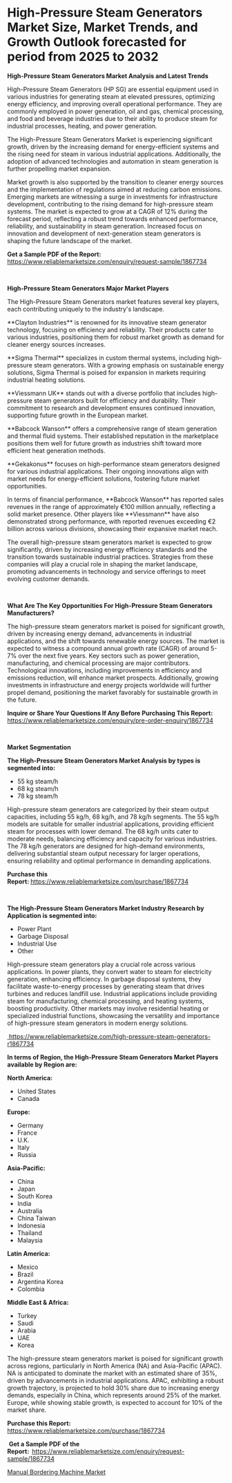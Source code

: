 <p><h1>High-Pressure Steam Generators Market Size, Market Trends, and Growth Outlook forecasted for period from 2025 to 2032</h1></p><p><strong>High-Pressure Steam Generators Market Analysis and Latest Trends</strong></p>
<p><p>High-Pressure Steam Generators (HP SG) are essential equipment used in various industries for generating steam at elevated pressures, optimizing energy efficiency, and improving overall operational performance. They are commonly employed in power generation, oil and gas, chemical processing, and food and beverage industries due to their ability to produce steam for industrial processes, heating, and power generation.</p><p>The High-Pressure Steam Generators Market is experiencing significant growth, driven by the increasing demand for energy-efficient systems and the rising need for steam in various industrial applications. Additionally, the adoption of advanced technologies and automation in steam generation is further propelling market expansion. </p><p>Market growth is also supported by the transition to cleaner energy sources and the implementation of regulations aimed at reducing carbon emissions. Emerging markets are witnessing a surge in investments for infrastructure development, contributing to the rising demand for high-pressure steam systems. The market is expected to grow at a CAGR of 12% during the forecast period, reflecting a robust trend towards enhanced performance, reliability, and sustainability in steam generation. Increased focus on innovation and development of next-generation steam generators is shaping the future landscape of the market.</p></p>
<p><strong>Get a Sample PDF of the Report:&nbsp;</strong> <a href="https://www.reliablemarketsize.com/enquiry/request-sample/1867734?utm_campaign=2778&utm_medium=2&utm_source=Github&utm_content=ia&utm_term=28022025&utm_id=high-pressure-steam-generators">https://www.reliablemarketsize.com/enquiry/request-sample/1867734</a></p>
<p>&nbsp;</p>
<p><strong>High-Pressure Steam Generators Major Market Players</strong></p>
<p><p>The High-Pressure Steam Generators market features several key players, each contributing uniquely to the industry's landscape. </p><p>**Clayton Industries** is renowned for its innovative steam generator technology, focusing on efficiency and reliability. Their products cater to various industries, positioning them for robust market growth as demand for cleaner energy sources increases.</p><p>**Sigma Thermal** specializes in custom thermal systems, including high-pressure steam generators. With a growing emphasis on sustainable energy solutions, Sigma Thermal is poised for expansion in markets requiring industrial heating solutions.</p><p>**Viessmann UK** stands out with a diverse portfolio that includes high-pressure steam generators built for efficiency and durability. Their commitment to research and development ensures continued innovation, supporting future growth in the European market.</p><p>**Babcock Wanson** offers a comprehensive range of steam generation and thermal fluid systems. Their established reputation in the marketplace positions them well for future growth as industries shift toward more efficient heat generation methods.</p><p>**Gekakonus** focuses on high-performance steam generators designed for various industrial applications. Their ongoing innovations align with market needs for energy-efficient solutions, fostering future market opportunities.</p><p>In terms of financial performance, **Babcock Wanson** has reported sales revenues in the range of approximately €100 million annually, reflecting a solid market presence. Other players like **Viessmann** have also demonstrated strong performance, with reported revenues exceeding €2 billion across various divisions, showcasing their expansive market reach.</p><p>The overall high-pressure steam generators market is expected to grow significantly, driven by increasing energy efficiency standards and the transition towards sustainable industrial practices. Strategies from these companies will play a crucial role in shaping the market landscape, promoting advancements in technology and service offerings to meet evolving customer demands.</p></p>
<p>&nbsp;</p>
<p><strong>What Are The Key Opportunities For High-Pressure Steam Generators Manufacturers?</strong></p>
<p><p>The high-pressure steam generators market is poised for significant growth, driven by increasing energy demand, advancements in industrial applications, and the shift towards renewable energy sources. The market is expected to witness a compound annual growth rate (CAGR) of around 5-7% over the next five years. Key sectors such as power generation, manufacturing, and chemical processing are major contributors. Technological innovations, including improvements in efficiency and emissions reduction, will enhance market prospects. Additionally, growing investments in infrastructure and energy projects worldwide will further propel demand, positioning the market favorably for sustainable growth in the future.</p></p>
<p><strong>Inquire or Share Your Questions If Any Before Purchasing This Report:</strong> <a href="https://www.reliablemarketsize.com/enquiry/pre-order-enquiry/1867734?utm_campaign=2778&utm_medium=2&utm_source=Github&utm_content=ia&utm_term=28022025&utm_id=high-pressure-steam-generators">https://www.reliablemarketsize.com/enquiry/pre-order-enquiry/1867734</a></p>
<p>&nbsp;</p>
<p><strong>Market Segmentation</strong></p>
<p><strong>The High-Pressure Steam Generators Market Analysis by types is segmented into:</strong></p>
<p><ul><li>55 kg steam/h</li><li>68 kg steam/h</li><li>78 kg steam/h</li></ul></p>
<p><p>High-pressure steam generators are categorized by their steam output capacities, including 55 kg/h, 68 kg/h, and 78 kg/h segments. The 55 kg/h models are suitable for smaller industrial applications, providing efficient steam for processes with lower demand. The 68 kg/h units cater to moderate needs, balancing efficiency and capacity for various industries. The 78 kg/h generators are designed for high-demand environments, delivering substantial steam output necessary for larger operations, ensuring reliability and optimal performance in demanding applications.</p></p>
<p><strong>Purchase this Report:&nbsp;</strong><a href="https://www.reliablemarketsize.com/purchase/1867734?utm_campaign=2778&utm_medium=2&utm_source=Github&utm_content=ia&utm_term=28022025&utm_id=high-pressure-steam-generators">https://www.reliablemarketsize.com/purchase/1867734</a></p>
<p>&nbsp;</p>
<p><strong>The High-Pressure Steam Generators Market Industry Research by Application is segmented into:</strong></p>
<p><ul><li>Power Plant</li><li>Garbage Disposal</li><li>Industrial Use</li><li>Other</li></ul></p>
<p><p>High-pressure steam generators play a crucial role across various applications. In power plants, they convert water to steam for electricity generation, enhancing efficiency. In garbage disposal systems, they facilitate waste-to-energy processes by generating steam that drives turbines and reduces landfill use. Industrial applications include providing steam for manufacturing, chemical processing, and heating systems, boosting productivity. Other markets may involve residential heating or specialized industrial functions, showcasing the versatility and importance of high-pressure steam generators in modern energy solutions.</p></p>
<p><a href="https://www.reliablemarketsize.com/high-pressure-steam-generators-r1867734?utm_campaign=2778&utm_medium=2&utm_source=Github&utm_content=ia&utm_term=28022025&utm_id=high-pressure-steam-generators">&nbsp;https://www.reliablemarketsize.com/high-pressure-steam-generators-r1867734</a></p>
<p><strong>In terms of Region, the High-Pressure Steam Generators Market Players available by Region are:</strong></p>
<p>
    <p> <strong> North America: </strong>
        <ul>
            <li>United States</li>
            <li>Canada</li>
        </ul>
        </p> 
    <p> <strong> Europe: </strong>
        <ul>
            <li>Germany</li>
            <li>France</li>
            <li>U.K.</li>
            <li>Italy</li>
            <li>Russia</li>
        </ul>
        </p> 
    <p> <strong> Asia-Pacific: </strong>
        <ul>
            <li>China</li>
            <li>Japan</li>
            <li>South Korea</li>
            <li>India</li>
            <li>Australia</li>
            <li>China Taiwan</li>
            <li>Indonesia</li>
            <li>Thailand</li>
            <li>Malaysia</li>
        </ul>
        </p> 
    <p> <strong> Latin America: </strong>
        <ul>
            <li>Mexico</li>
            <li>Brazil</li>
            <li>Argentina Korea</li>
            <li>Colombia</li>
        </ul>
        </p> 
    <p> <strong> Middle East & Africa: </strong>
        <ul>
            <li>Turkey</li>
            <li>Saudi</li>
            <li>Arabia</li>
            <li>UAE</li>
            <li>Korea</li>
        </ul>
    </p>
    </p>
<p><p>The high-pressure steam generators market is poised for significant growth across regions, particularly in North America (NA) and Asia-Pacific (APAC). NA is anticipated to dominate the market with an estimated share of 35%, driven by advancements in industrial applications. APAC, exhibiting a robust growth trajectory, is projected to hold 30% share due to increasing energy demands, especially in China, which represents around 25% of the market. Europe, while showing stable growth, is expected to account for 10% of the market share.</p></p>
<p><strong>Purchase this Report: </strong><a href="https://www.reliablemarketsize.com/purchase/1867734?utm_campaign=2778&utm_medium=2&utm_source=Github&utm_content=ia&utm_term=28022025&utm_id=high-pressure-steam-generators">https://www.reliablemarketsize.com/purchase/1867734</a></p>
<p>&nbsp;<strong>Get a Sample PDF of the Report:&nbsp;&nbsp;</strong><a href="https://www.reliablemarketsize.com/enquiry/request-sample/1867734?utm_campaign=2778&utm_medium=2&utm_source=Github&utm_content=ia&utm_term=28022025&utm_id=high-pressure-steam-generators">https://www.reliablemarketsize.com/enquiry/request-sample/1867734</a></p>
<p><strong></strong></p>
<p><p><a href="https://github.com/rrosasdaunas/Market-Research-Report-List-1/blob/main/manual-bordering-machine-market.md?utm_campaign=2778&utm_medium=2&utm_source=Github&utm_content=ia&utm_term=28022025&utm_id=high-pressure-steam-generators">Manual Bordering Machine Market</a></p></p>